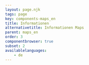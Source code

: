 ```yaml
---
layout: page.njk
tags: page
key: components-maps_en
title: Informationen
alternativetitle: Informationen Maps
parent: maps_en
order: 3
componentbrowser: true
subset: 2
availablelanguages: 
    - de
---
```


